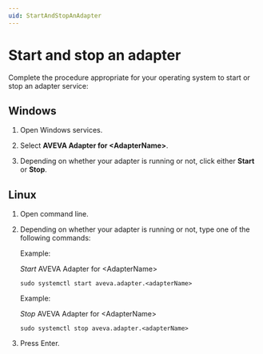 ```yaml
---
uid: StartAndStopAnAdapter
---
```


# Start and stop an adapter

Complete the procedure appropriate for your operating system to start or stop an adapter service:

## Windows

1. Open Windows services.

2. Select **AVEVA Adapter for \<AdapterName\>**.

3. Depending on whether your adapter is running or not, click either **Start** or **Stop**.

## Linux

1. Open command line.

2. Depending on whether your adapter is running or not, type one of the following commands:

    Example:

    _Start_ AVEVA Adapter for \<AdapterName\>

    ```cmdline
    sudo systemctl start aveva.adapter.<adapterName>
    ```

    Example:

    _Stop_ AVEVA Adapter for \<AdapterName\>
  
      ```cmdline
      sudo systemctl stop aveva.adapter.<adapterName>
      ```
  
3. Press Enter.
